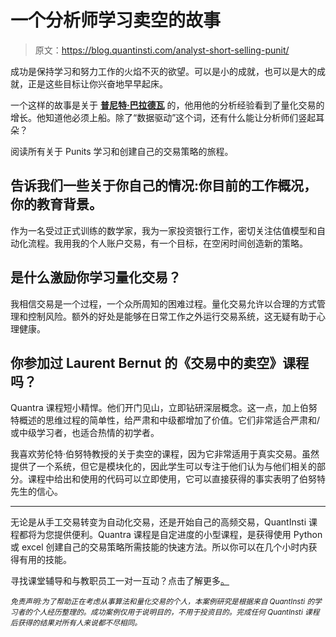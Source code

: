 # 一个分析师学习卖空的故事

> 原文：<https://blog.quantinsti.com/analyst-short-selling-punit/>

成功是保持学习和努力工作的火焰不灭的欲望。可以是小的成就，也可以是大的成就，正是这些目标让你兴奋地早早起床。

一个这样的故事是关于 **[普尼特·巴拉德瓦](https://www.linkedin.com/in/punitbharadwa/)** 的，他用他的分析经验看到了量化交易的增长。他知道他必须上船。除了“数据驱动”这个词，还有什么能让分析师们竖起耳朵？

阅读所有关于 Punits 学习和创建自己的交易策略的旅程。

## 告诉我们一些关于你自己的情况:你目前的工作概况，你的教育背景。

作为一名受过正式训练的数学家，我为一家投资银行工作，密切关注估值模型和自动化流程。我用我的个人账户交易，有一个目标，在空闲时间创造新的策略。

## **是什么激励你学习量化交易？**

我相信交易是一个过程，一个众所周知的困难过程。量化交易允许以合理的方式管理和控制风险。额外的好处是能够在日常工作之外运行交易系统，这无疑有助于心理健康。

## 你参加过 Laurent Bernut 的《交易中的卖空》课程吗？

Quantra 课程短小精悍。他们开门见山，立即钻研深层概念。这一点，加上伯努特概述的思维过程的简单性，给严肃和中级都增加了价值。它们非常适合严肃和/或中级学习者，也适合热情的初学者。

我喜欢劳伦特·伯努特教授的关于卖空的课程，因为它非常适用于真实交易。虽然提供了一个系统，但它是模块化的，因此学生可以专注于他们认为与他们相关的部分。课程中给出和使用的代码可以立即使用，它可以直接获得的事实表明了伯努特先生的信心。

* * *

无论是从手工交易转变为自动化交易，还是开始自己的高频交易，QuantInsti 课程都将为您提供便利。Quantra 课程是自定进度的小型课程，是获得使用 Python 或 excel 创建自己的交易策略所需技能的快速方法。所以你可以在几个小时内获得有用的技能。

寻找课堂辅导和与教职员工一对一互动？点击了解更多[。](https://www.quantinsti.com/epat)

<small>*免责声明:为了帮助正在考虑从事算法和量化交易的个人，本案例研究是根据来自 QuantInsti 的学习者的个人经历整理的。成功案例仅用于说明目的，不用于投资目的。完成任何 QuantInsti 课程后获得的结果对所有人来说都不尽相同。*</small>